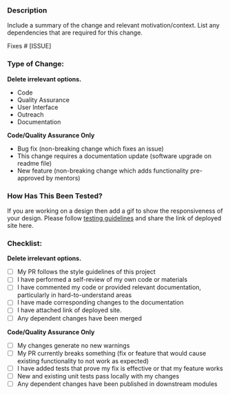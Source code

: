 ### Description

Include a summary of the change and relevant motivation/context. List any dependencies that are required for this change.

Fixes # [ISSUE]

### Type of Change:

**Delete irrelevant options.**

- Code
- Quality Assurance
- User Interface
- Outreach
- Documentation

**Code/Quality Assurance Only**

- Bug fix (non-breaking change which fixes an issue)
- This change requires a documentation update (software upgrade on readme file)
- New feature (non-breaking change which adds functionality pre-approved by mentors)

### How Has This Been Tested?

If you are working on a design then add a gif to show the responsiveness of your design.
Please follow [testing guidelines](https://github.com/anitab-org/anitab-org.github.io/wiki/Prepare-testing-GitHub-Pages-for-your-PR) and share the link of deployed site here.

### Checklist:

**Delete irrelevant options.**

- [ ] My PR follows the style guidelines of this project
- [ ] I have performed a self-review of my own code or materials
- [ ] I have commented my code or provided relevant documentation, particularly in hard-to-understand areas
- [ ] I have made corresponding changes to the documentation
- [ ] I have attached link of deployed site.
- [ ] Any dependent changes have been merged

**Code/Quality Assurance Only**

- [ ] My changes generate no new warnings
- [ ] My PR currently breaks something (fix or feature that would cause existing functionality to not work as expected)
- [ ] I have added tests that prove my fix is effective or that my feature works
- [ ] New and existing unit tests pass locally with my changes
- [ ] Any dependent changes have been published in downstream modules
